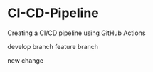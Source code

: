 # CI-CD-Pipeline
Creating a CI/CD pipeline using GitHub Actions

develop branch
feature branch

new change